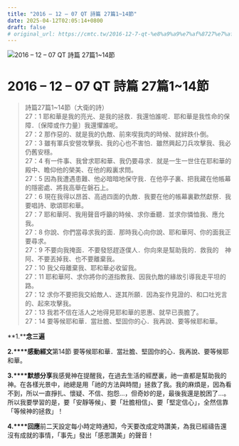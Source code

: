 ```yaml
---
title: "2016 – 12 – 07 QT 詩篇 27篇1~14節"
date: 2025-04-12T02:05:14+0800
draft: false
# original_url: https://cmtc.tw/2016-12-7-qt-%e8%a9%a9%e7%af%8727%e7%af%87114%e7%af%80
---
```


![2016 – 12 – 07 QT 詩篇 27篇1~14節](/images/qt.jpg   "2016 – 12 – 07 QT 詩篇 27篇1~14節")

# 2016 – 12 – 07 QT 詩篇 27篇1~14節

> 詩篇27篇1~14節（大衛的詩）  
> 27：1 耶和華是我的亮光、是我的拯救．我還怕誰呢．耶和華是我性命的保障．〔保障或作力量〕我還懼誰呢。  
> 27：2 那作惡的、就是我的仇敵、前來喫我肉的時候、就絆跌仆倒。  
> 27：3 雖有軍兵安營攻擊我、我的心也不害怕．雖然興起刀兵攻擊我、我必仍舊安穩。  
> 27：4 有一件事、我曾求耶和華、我仍要尋求．就是一生一世住在耶和華的殿中、瞻仰他的榮美、在他的殿裏求問。  
> 27：5 因為我遭遇患難、他必暗暗地保守我．在他亭子裏、把我藏在他帳幕的隱密處、將我高舉在磐石上。  
> 27：6 現在我得以昂首、高過四面的仇敵．我要在他的帳幕裏歡然獻祭．我要唱詩、歌頌耶和華。  
> 27：7 耶和華阿、我用聲音呼籲的時候、求你垂聽．並求你憐恤我、應允我。  
> 27：8 你說、你們當尋求我的面．那時我心向你說、耶和華阿、你的面我正要尋求。  
> 27：9 不要向我掩面．不要發怒趕逐僕人．你向來是幫助我的．救我的　神阿、不要丟掉我、也不要離棄我。  
> 27：10 我父母離棄我、耶和華必收留我。  
> 27：11 耶和華阿、求你將你的道指教我、因我仇敵的緣故引導我走平坦的路。  
> 27：12 求你不要把我交給敵人、遂其所願．因為妄作見證的、和口吐兇言的、起來攻擊我。  
> 27：13 我若不信在活人之地得見耶和華的恩惠、就早已喪膽了。  
> 27：14 要等候耶和華．當壯膽、堅固你的心．我再說、要等候耶和華。

**1.****念三遍**

**2.****感動經文**第14節 要等候耶和華．當壯膽、堅固你的心．我再說、要等候耶和華。

**3.****默想分享**我感覺神在提醒我，在過去生活的經歷裏，祂一直都是幫助我的神。在各樣光景中，祂總是用「祂的方法與時間」拯救了我。我的麻煩是，因為看不到，所以一直掙扎、懷疑、不信、抱怨…，但奇妙的是，最後我還是脫困了…。所以我要學習的是，要「安靜等候」、要「壯膽相信」、要「堅定信心」，全然信靠「等候神的拯救」！

**4.****回應**前二天設定每小時定時通知，今天要改成定時讚美，為我已經禱告還沒有成就的事情，「事先」發出「感恩讚美」的聲音！